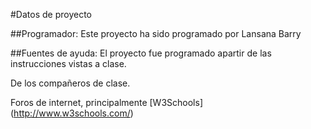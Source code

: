 
#Datos de proyecto

##Programador:
Este proyecto ha sido programado por Lansana Barry

##Fuentes de ayuda:
El proyecto fue programado apartir de las instrucciones vistas a clase.

De los compañeros de clase.

Foros de internet, principalmente
[W3Schools] (http://www.w3schools.com/)




